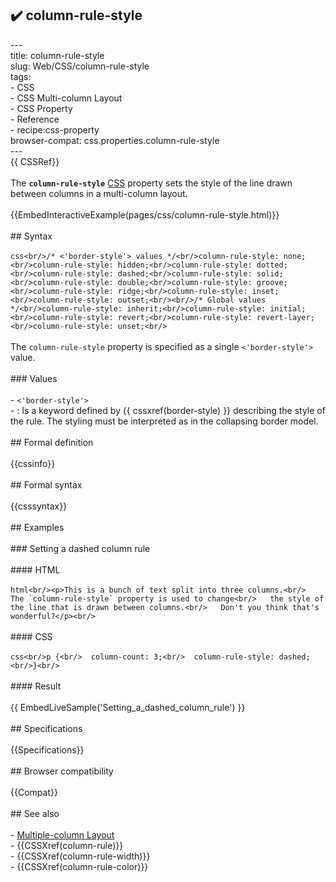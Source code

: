 ## ✔️ column-rule-style 
 ---<br/>title: column-rule-style<br/>slug: Web/CSS/column-rule-style<br/>tags:<br/>  - CSS<br/>  - CSS Multi-column Layout<br/>  - CSS Property<br/>  - Reference<br/>  - recipe:css-property<br/>browser-compat: css.properties.column-rule-style<br/>---<br/>{{ CSSRef}}<br/><br/>The **`column-rule-style`** [CSS](/en-US/docs/Web/CSS) property sets the style of the line drawn between columns in a multi-column layout.<br/><br/>{{EmbedInteractiveExample(pages/css/column-rule-style.html)}}<br/><br/>## Syntax<br/><br/>```css<br/>/* <'border-style'> values */<br/>column-rule-style: none;<br/>column-rule-style: hidden;<br/>column-rule-style: dotted;<br/>column-rule-style: dashed;<br/>column-rule-style: solid;<br/>column-rule-style: double;<br/>column-rule-style: groove;<br/>column-rule-style: ridge;<br/>column-rule-style: inset;<br/>column-rule-style: outset;<br/><br/>/* Global values */<br/>column-rule-style: inherit;<br/>column-rule-style: initial;<br/>column-rule-style: revert;<br/>column-rule-style: revert-layer;<br/>column-rule-style: unset;<br/>```<br/><br/>The `column-rule-style` property is specified as a single `<'border-style'>` value.<br/><br/>### Values<br/><br/>- `<'border-style'>`<br/>  - : Is a keyword defined by {{ cssxref(border-style) }} describing the style of the rule. The styling must be interpreted as in the collapsing border model.<br/><br/>## Formal definition<br/><br/>{{cssinfo}}<br/><br/>## Formal syntax<br/><br/>{{csssyntax}}<br/><br/>## Examples<br/><br/>### Setting a dashed column rule<br/><br/>#### HTML<br/><br/>```html<br/><p>This is a bunch of text split into three columns.<br/>   The `column-rule-style` property is used to change<br/>   the style of the line that is drawn between columns.<br/>   Don't you think that's wonderful?</p><br/>```<br/><br/>#### CSS<br/><br/>```css<br/>p {<br/>  column-count: 3;<br/>  column-rule-style: dashed;<br/>}<br/>```<br/><br/>#### Result<br/><br/>{{ EmbedLiveSample('Setting_a_dashed_column_rule') }}<br/><br/>## Specifications<br/><br/>{{Specifications}}<br/><br/>## Browser compatibility<br/><br/>{{Compat}}<br/><br/>## See also<br/><br/>- [Multiple-column Layout](/en-US/docs/Learn/CSS/CSS_layout/Multiple-column_Layout)<br/>- {{CSSXref(column-rule)}}<br/>- {{CSSXref(column-rule-width)}}<br/>- {{CSSXref(column-rule-color)}}<br/>
